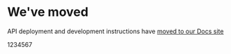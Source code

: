 # We've moved

API deployment and development instructions have
[moved to our Docs site](https://docs.flagsmith.com/deployment/locally-api)

1234567
